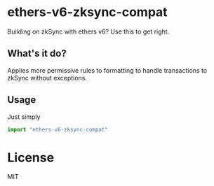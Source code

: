 # ethers-v6-zksync-compat

Building on zkSync with ethers v6? Use this to get right.

## What's it do?

Applies more permissive rules to formatting to handle transactions to zkSync without exceptions.

## Usage

Just simply

```js
import "ethers-v6-zksync-compat"
```

# License

MIT
